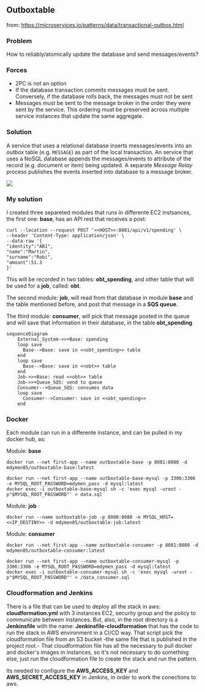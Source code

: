 ## Outboxtable

from: https://microservices.io/patterns/data/transactional-outbox.html

### Problem
How to reliably/atomically update the database and send messages/events?

### Forces
-   2PC is not an option
-   If the database transaction commits messages must be sent. Conversely, if the database rolls back, the messages must not be sent
-   Messages must be sent to the message broker in the order they were sent by the service. This ordering must be preserved across multiple service instances that update the same aggregate.

### Solution
A service that uses a relational database inserts messages/events into an _outbox_ table (e.g. `MESSAGE`) as part of the local transaction. An service that uses a NoSQL database appends the messages/events to attribute of the record (e.g. document or item) being updated. A separate _Message Relay_ process publishes the events inserted into database to a message broker.

![](https://microservices.io/i/patterns/data/ReliablePublication.png)

### My solution

I created three separeted modules that runs in differente EC2 instsances, the first one: **base**, has an API rest that receives a post:
```
curl --location --request POST '<<HOST>>:8081/api/v1/spending' \
--header 'Content-Type: application/json' \
--data-raw '{
"identity":"AB1",
"name":"Martin",
"surname":"Robi",
"amount":51.3
}'

```
This will be recorded in two tables: **obt_spending**, and other table that will be used for a **job**, called: **obt**.

The second module: **job**, will read from that database in module **base** and the table mentioned before, and post that message in a **SQS queue**. 

The third module: **consumer**, will pick that message posted in the queue and will save that information in their database, in the table **obt_spending**

```mermaid
sequenceDiagram
    External_System->>+Base: spending
    loop save
      Base-->Base: save in <<obt_spending>> table
    end
    loop save
      Base-->Base: save in <<obt>> table
    end   
    Job->>+Base: read <<obt>> table
    Job->>+Queue_SQS: send to queue
    Consumer-->Queue_SQS: consumes data
    loop save
      Consumer-->Consumer: save in <<obt_spending>>
    end
```

### Docker

Each module can run in a differente instance, and can be pulled in my docker hub, as:

Module: **base**
    
    docker run --net first-app --name outboxtable-base -p 8081:8080 -d mdymen85/outboxtable-base:latest
    
    docker run --net first-app --name outboxtable-base-mysql -p 3306:3306 -e MYSQL_ROOT_PASSWORD=mdymen_pass -d mysql:latest
    docker exec -i outboxtable-base-mysql sh -c 'exec mysql -uroot -p"$MYSQL_ROOT_PASSWORD"' < data.sql
    
Module: **job**
    
    docker run --name outboxtable-job -p 8080:8080 -e MYSQL_HOST=<<IP_DESTINY>> -d mdymen85/outboxtable-job:latest

Module: **consumer**
    
    docker run --net first-app --name outboxtable-consumer -p 8081:8080 -d mdymen85/outboxtable-consumer:latest
        
    docker run --net first-app --name outboxtable-consumer-mysql -p 3306:3306 -e MYSQL_ROOT_PASSWORD=mdymen_pass -d mysql:latest
    docker exec -i outboxtable-consumer-mysql sh -c 'exec mysql -uroot -p"$MYSQL_ROOT_PASSWORD"' < /data_consumer.sql



### Cloudformation and Jenkins

There is a file that can be used to deploy all the stack in aws: **cloudformation.yml** with 3 instances EC2, security group and the policy to communicate between instances. But, also, in the root directory is a **Jenkinsfile** with the name: **Jenkinsfile-cloudformation** that has the code to run the stack in AWS environment in a CI/CD way. That script pick the cloudformation file from an S3 bucket -the same file that is published in the project root.- That cloudformation file has all the necessary to pull docker and docker's images in instances, so it's not necessary to do something else, just run the cloudformation file to create the stack and run the pattern.

Its needed to configure the **AWS_ACCESS_KEY** and **AWS_SECRET_ACCESS_KEY** in Jenkins, in order to work the conections to aws.

